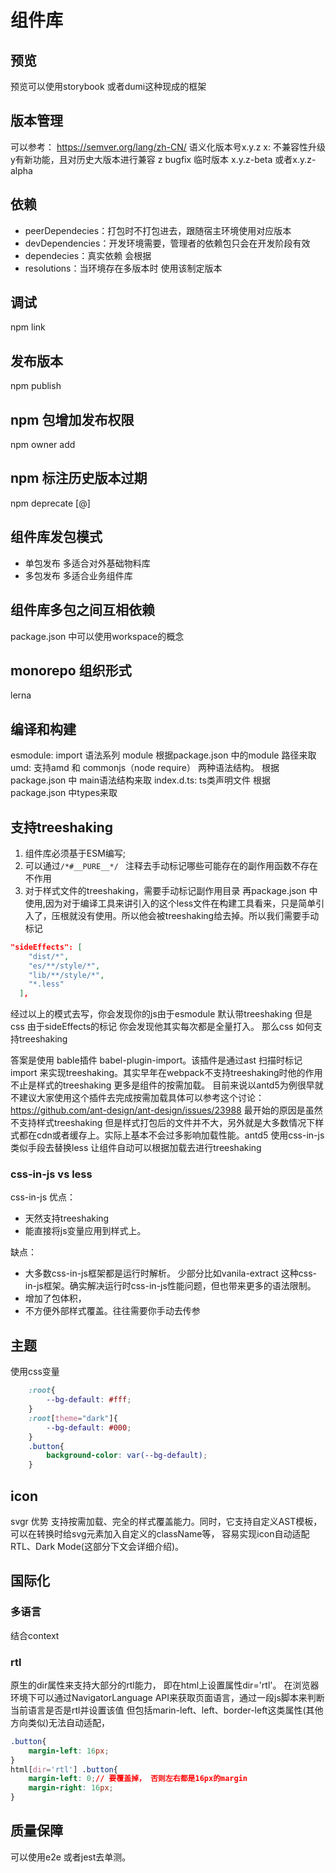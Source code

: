 组件库
===

## 预览
预览可以使用storybook 或者dumi这种现成的框架

## 版本管理
可以参考： https://semver.org/lang/zh-CN/
语义化版本号x.y.z x: 不兼容性升级 y有新功能，且对历史大版本进行兼容 z bugfix
临时版本 x.y.z-beta 或者x.y.z-alpha

## 依赖
* peerDependecies：打包时不打包进去，跟随宿主环境使用对应版本
* devDependencies：开发环境需要，管理者的依赖包只会在开发阶段有效
* dependecies：真实依赖 会根据
* resolutions：当环境存在多版本时 使用该制定版本

## 调试
npm link

## 发布版本
npm publish

## npm 包增加发布权限
npm owner add <npmuser> <pkg>

## npm 标注历史版本过期
npm deprecate <pkg>[@<version>] <message>

## 组件库发包模式
* 单包发布 多适合对外基础物料库
* 多包发布 多适合业务组件库

## 组件库多包之间互相依赖
package.json 中可以使用workspace的概念

## monorepo 组织形式
lerna

## 编译和构建
esmodule: import 语法系列 module 根据package.json 中的module 路径来取
umd: 支持amd 和 commonjs（node require） 两种语法结构。 根据package.json 中 main语法结构来取
index.d.ts: ts类声明文件 根据package.json 中types来取

## 支持treeshaking
1. 组件库必须基于ESM编写;
2. 可以通过`/*#__PURE__*/ ` 注释去手动标记哪些可能存在的副作用函数不存在不作用
3. 对于样式文件的treeshaking，需要手动标记副作用目录 再package.json 中使用,因为对于编译工具来讲引入的这个less文件在构建工具看来，只是简单引入了，压根就没有使用。所以他会被treeshaking给去掉。所以我们需要手动标记
``` json
"sideEffects": [
    "dist/*",
    "es/**/style/*",
    "lib/**/style/*",
    "*.less"
  ],
```

经过以上的模式去写，你会发现你的js由于esmodule 默认带treeshaking 但是css 由于sideEffects的标记 你会发现他其实每次都是全量打入。 那么css 如何支持treeshaking

答案是使用 bable插件 babel-plugin-import。该插件是通过ast 扫描时标记import 来实现treeshaking。其实早年在webpack不支持treeshaking时他的作用不止是样式的treeshaking 更多是组件的按需加载。
目前来说以antd5为例很早就不建议大家使用这个插件去完成按需加载具体可以参考这个讨论：https://github.com/ant-design/ant-design/issues/23988
最开始的原因是虽然不支持样式treeshaking 但是样式打包后的文件并不大，另外就是大多数情况下样式都在cdn或者缓存上。实际上基本不会过多影响加载性能。antd5 使用css-in-js类似手段去替换less 让组件自动可以根据加载去进行treeshaking


###  css-in-js vs less
css-in-js
优点：
* 天然支持treeshaking
* 能直接将js变量应用到样式上。

缺点：
* 大多数css-in-js框架都是运行时解析。 少部分比如vanila-extract 这种css-in-js框架。确实解决运行时css-in-js性能问题，但也带来更多的语法限制。 
* 增加了包体积，
* 不方便外部样式覆盖。往往需要你手动去传参

## 主题
使用css变量
```css
    :root{
        --bg-default: #fff;
    }
    :root[theme="dark"]{
        --bg-default: #000;
    }
    .button{
        background-color: var(--bg-default);
    }
```
## icon
svgr 优势
支持按需加载、完全的样式覆盖能力。同时，它支持自定义AST模板， 可以在转换时给svg元素加入自定义的className等， 容易实现icon自动适配RTL、Dark Mode(这部分下文会详细介绍)。
## 国际化

### 多语言
结合context
### rtl
原生的dir属性来支持大部分的rtl能力， 即在html上设置属性dir='rtl'。 在浏览器环境下可以通过NavigatorLanguage API来获取页面语言，通过一段js脚本来判断当前语言是否是rtl并设置该值
但包括marin-left、left、border-left这类属性(其他方向类似)无法自动适配，
```css
.button{
    margin-left: 16px;
}
html[dir='rtl'] .button{
    margin-left: 0;// 要覆盖掉， 否则左右都是16px的margin
    margin-right: 16px;  
}
```
## 质量保障
可以使用e2e 或者jest去单测。
